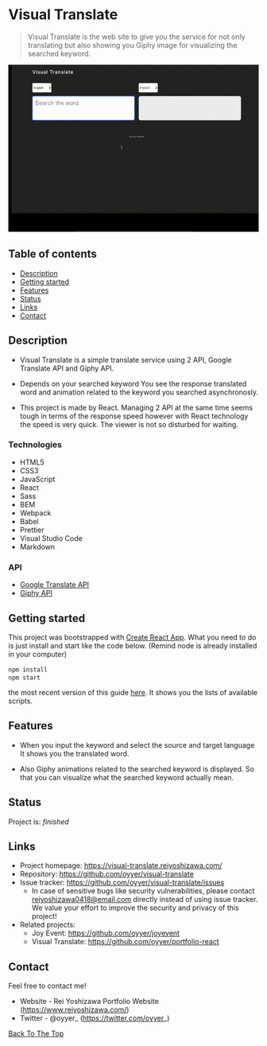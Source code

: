 # Visual Translate

> Visual Translate is the web site to give you the service for not only translating but also showing you Giphy image for visualizing the searched keyword.

![Example screenshot](./src/assets/visual_translate.gif)

## Table of contents

- [Description](#Description)
- [Getting started](#Getting-started)
- [Features](#Features)
- [Status](#Status)
- [Links](#Links)
- [Contact](#Contact)

## Description

- Visual Translate is a simple translate service using 2 API, Google Translate API and Giphy API.

- Depends on your searched keyword You see the response translated word and animation related to the keyword you searched asynchronosly.

- This project is made by React. Managing 2 API at the same time seems tough in terms of the response speed however with React technology the speed is very quick. The viewer is not so disturbed for waiting.

### Technologies

- HTML5
- CSS3
- JavaScript
- React
- Sass
- BEM
- Webpack
- Babel
- Prettier
- Visual Studio Code
- Markdown

### API

- [Google Translate API](https://cloud.google.com/translate/)
- [Giphy API](https://developers.giphy.com/)

## Getting started

This project was bootstrapped with [Create React App](https://github.com/facebook/create-react-app). What you need to do is just install and start like the code below.
(Remind node is already installed in your computer)

```shell
npm install
npm start
```

the most recent version of this guide [here](https://github.com/facebook/create-react-app/blob/master/packages/react-scripts/template/README.md). It shows you the lists of available scripts.

## Features

- When you input the keyword and select the source and target language It shows you the translated word.

- Also Giphy animations related to the searched keyword is displayed. So that you can visualize what the searched keyword actually mean.

## Status

Project is: _finished_

## Links

- Project homepage: https://visual-translate.reiyoshizawa.com/
- Repository: https://github.com/oyyer/visual-translate
- Issue tracker: https://github.com/oyyer/visual-translate/issues
  - In case of sensitive bugs like security vulnerabilities, please contact
    reiyoshizawa0418@email.com directly instead of using issue tracker. We value your effort
    to improve the security and privacy of this project!
- Related projects:
  - Joy Event: https://github.com/oyyer/joyevent
  - Visual Translate: https://github.com/oyyer/portfolio-react

## Contact

Feel free to contact me!

- Website - Rei Yoshizawa Portfolio Website (https://www.reiyoshizawa.com/)
- Twitter - @oyyer\_ (https://twitter.com/oyyer_)

[Back To The Top](#Visual-Translate)

